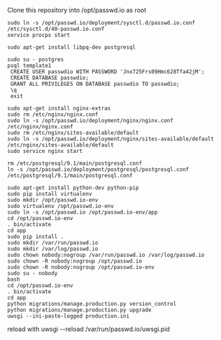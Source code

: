 Clone this repository into
/opt/passwd.io
as root

    sudo ln -s /opt/passwd.io/deployment/sysctl.d/passwd.io.conf /etc/sysctl.d/40-passwd.io.conf
    service procps start

    sudo apt-get install libpq-dev postgresql

    sudo su - postgres
    psql template1
     CREATE USER passwdio WITH PASSWORD 'Jnx725Frs09Hmc628Tfa42jM';
     CREATE DATABASE passwdio;
     GRANT ALL PRIVILEGES ON DATABASE passwdio TO passwdio;
     \q
     exit

    sudo apt-get install nginx-extras
    sudo rm /etc/nginx/nginx.conf
    sudo ln -s /opt/passwd.io/deployment/nginx/nginx.conf /etc/nginx/nginx.conf
    sudo rm /etc/nginx/sites-available/default
    sudo ln -s /opt/passwd.io/deployment/nginx/sites-available/default /etc/nginx/sites-available/default
    sudo service nginx start

    rm /etc/postgresql/9.1/main/postgresql.conf
    ln -s /opt/passwd.io/deployment/postgresql/postgresql.conf /etc/postgresql/9.1/main/postgresql.conf

    sudo apt-get install python-dev python-pip
    sudo pip install virtualenv
    sudo mkdir /opt/passwd.io-env
    sudo virtualenv /opt/passwd.io-env
    sudo ln -s /opt/passwd.io /opt/passwd.io-env/app
    cd /opt/passwd.io-env
    . bin/activate
    cd app
    sudo pip install .
    sudo mkdir /var/run/passwd.io
    sudo mkdir /var/log/passwd.io
    sudo chown nobody:nogroup /var/run/passwd.io /var/log/passwd.io
    sudo chown -R nobody:nogroup /opt/passwd.io
    sudo chown -R nobody:nogroup /opt/passwd.io-env
    sudo su - nobody
    bash
    cd /opt/passwd.io-env
    . bin/activate
    cd app
    python migrations/manage.production.py version_control
    python migrations/manage.production.py upgrade
    uwsgi --ini-paste-logged production.ini

reload with
    uwsgi --reload /var/run/passwd.io/uwsgi.pid
